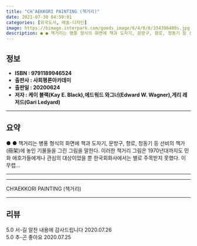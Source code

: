 ```yaml
---
title: "CH’AEKKORI PAINTING (책거리)"
date: 2021-07-30 04:59:01
categories: [외국도서, 예술-디자인]
image: https://bimage.interpark.com/goods_image/6/4/0/0/334396400s.jpg
description: ● ● 책거리는 병풍 형식의 화면에 책과 도자기, 문방구, 향로, 청동기 등 선비의 책가(冊架)에 놓인 기물들을 그린 그림을 말한다. 이러한 책거리 그림은 1970년대까지도 민화 애호가들에게나 관심의 대상이었을 뿐 한국회화사에서는 별로 주목받지 못했다. 이 무렵...
---
```


## **정보**

- **ISBN : 9791189946524**
- **출판사 : 사회평론아카데미**
- **출판일 : 20200624**
- **저자 : 케이 블랙(Kay E. Black),에드워드 와그너(Edward W. Wagner),게리 레저드(Gari Ledyard)**

------



## **요약**

●  ●  책거리는 병풍 형식의 화면에 책과 도자기, 문방구, 향로, 청동기 등 선비의 책가(冊架)에 놓인 기물들을 그린 그림을 말한다. 이러한 책거리 그림은 1970년대까지도 민화 애호가들에게나 관심의 대상이었을 뿐 한국회화사에서는 별로 주목받지 못했다. 이 무렵... 

------



------


CH’AEKKORI PAINTING (책거리) 

------


## **리뷰** 

5.0 서-길 알찬 내용에 감사드립니다  2020.07.26 <br/>5.0 추-곤 좋아요 2020.07.25 <br/>